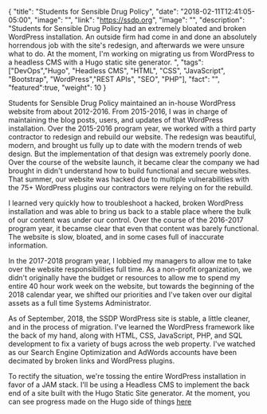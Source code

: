 {
  "title": "Students for Sensible Drug Policy",
  "date": "2018-02-11T12:41:05-05:00",
  "image": "",
  "link": "https://ssdp.org",
  "image": "",
  "description": "Students for Sensible Drug Policy had an extremely bloated and broken WordPress installation. An outside firm had come in and done an absolutely horrendous job with the site's redesign, and afterwards we were unsure what to do. At the moment, I'm working on migrating us from WordPress to a headless CMS with a Hugo static site generator. ",
  "tags": ["DevOps","Hugo", "Headless CMS", "HTML", "CSS", "JavaScript", "Bootstrap", "WordPress","REST APIs", "SEO", "PHP"],
  "fact": "",
  "featured":true,
  "weight": 10
}

Students for Sensible Drug Policy maintained an in-house WordPress website from about 2012-2016. From 2015-2016, I was in charge of maintaining the blog posts, users, and updates of that WordPress installation. Over the 2015-2016 program year, we worked with a third party contractor to redesign and rebuild our website. The redesign was beautiful, modern, and brought us fully up to date with the modern trends of web design. But the implementation of that design was extremely poorly done. Over the course of the website launch, it became clear the company we had brought in didn't understand how to build functional and secure websites. That summer, our website was hacked due to multiple vulnerabilities with the 75+ WordPress plugins our contractors were relying on for the rebuild.

I learned very quickly how to troubleshoot a hacked, broken WordPress installation and was able to bring us back to a stable place where the bulk of our content was under our control. Over the course of the 2016-2017 program year, it becamse clear that even that content was barely functional. The website is slow, bloated, and in some cases full of inaccurate information.

In the 2017-2018 program year, I lobbied my managers to allow me to take over the website responsibilities full time. As a non-profit organization, we didn't originally have the budget or resources to allow me to spend my entire 40 hour work week on the website, but towards the beginning of the 2018 calendar year, we shifted our priorities and I've taken over our digital assets as a full time Systems Administrator.

As of September, 2018, the SSDP WordPress site is stable, a little cleaner, and in the process of migration. I've learned the WordPress framework like the back of my hand, along with HTML, CSS, JavaScript, PHP, and SQL development to fix a variety of bugs across the web property. I've watched as our Search Engine Optimization and AdWords accounts have been decimated by broken links and WordPress plugins.

To rectify the situation, we're tossing the entire WordPress installation in favor of a JAM stack. I'll be using a Headless CMS to implement the back end of a site built with the Hugo Static Site generator. At the moment, you can see progress made on the Hugo side of things [here](https://github.com/ogdenstudios/website-rebuild)
